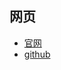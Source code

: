 
## 网页

- [官网](https://code-farmer-i.github.io/vue-markdown-editor/zh/)
- [github](https://github.com/code-farmer-i/vue-markdown-editor)
